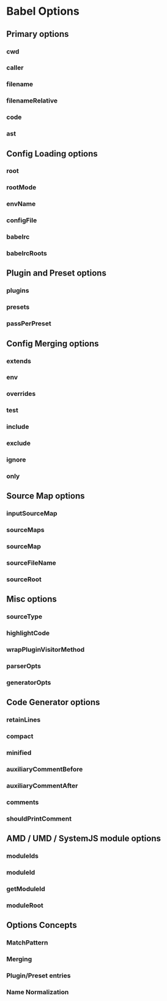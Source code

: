 # Babel Options

## Primary options
### cwd
### caller
### filename
### filenameRelative
### code
### ast

## Config Loading options
### root
### rootMode
### envName
### configFile
### babelrc
### babelrcRoots

## Plugin and Preset options
### plugins
### presets
### passPerPreset

## Config Merging options
### extends
### env
### overrides
### test
### include
### exclude
### ignore
### only

## Source Map options
### inputSourceMap
### sourceMaps
### sourceMap
### sourceFileName
### sourceRoot

## Misc options
### sourceType
### highlightCode
### wrapPluginVisitorMethod
### parserOpts
### generatorOpts

## Code Generator options
### retainLines
### compact
### minified
### auxiliaryCommentBefore
### auxiliaryCommentAfter
### comments
### shouldPrintComment

## AMD / UMD / SystemJS module options
### moduleIds
### moduleId
### getModuleId
### moduleRoot

## Options Concepts
### MatchPattern
### Merging
### Plugin/Preset entries
### Name Normalization